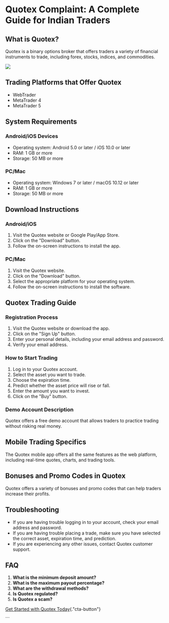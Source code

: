 # Quotex Complaint: A Complete Guide for Indian Traders

## What is Quotex?

Quotex is a binary options broker that offers traders a variety of
financial instruments to trade, including forex, stocks, indices, and
commodities.

[![](https://static.quotex.io/files/4_en/300_250.jpg)](https://traff.sbs/brokerqxlid)

## Trading Platforms that Offer Quotex

-   WebTrader
-   MetaTrader 4
-   MetaTrader 5

## System Requirements

### Android/iOS Devices

-   Operating system: Android 5.0 or later / iOS 10.0 or later
-   RAM: 1 GB or more
-   Storage: 50 MB or more

### PC/Mac

-   Operating system: Windows 7 or later / macOS 10.12 or later
-   RAM: 1 GB or more
-   Storage: 50 MB or more

## Download Instructions

### Android/iOS

1.  Visit the Quotex website or Google Play/App Store.
2.  Click on the "Download" button.
3.  Follow the on-screen instructions to install the app.

### PC/Mac

1.  Visit the Quotex website.
2.  Click on the "Download" button.
3.  Select the appropriate platform for your operating system.
4.  Follow the on-screen instructions to install the software.

## Quotex Trading Guide

### Registration Process

1.  Visit the Quotex website or download the app.
2.  Click on the "Sign Up" button.
3.  Enter your personal details, including your email address and
    password.
4.  Verify your email address.

### How to Start Trading

1.  Log in to your Quotex account.
2.  Select the asset you want to trade.
3.  Choose the expiration time.
4.  Predict whether the asset price will rise or fall.
5.  Enter the amount you want to invest.
6.  Click on the "Buy" button.

### Demo Account Description

Quotex offers a free demo account that allows traders to practice
trading without risking real money.

## Mobile Trading Specifics

The Quotex mobile app offers all the same features as the web platform,
including real-time quotes, charts, and trading tools.

## Bonuses and Promo Codes in Quotex

Quotex offers a variety of bonuses and promo codes that can help traders
increase their profits.

## Troubleshooting

-   If you are having trouble logging in to your account, check your
    email address and password.
-   If you are having trouble placing a trade, make sure you have
    selected the correct asset, expiration time, and prediction.
-   If you are experiencing any other issues, contact Quotex customer
    support.

## FAQ

1.  **What is the minimum deposit amount?**
2.  **What is the maximum payout percentage?**
3.  **What are the withdrawal methods?**
4.  **Is Quotex regulated?**
5.  **Is Quotex a scam?**

[Get Started with Quotex
Today](\%22https://traff.sbs/brokerqxsignup\%22){."cta-button"}

\`\`\`

